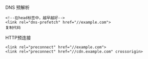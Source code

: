 DNS 预解析

```
<!--在head标签中，越早越好-->
<link rel="dns-prefetch" href="//example.com">
复制代码
```


HTTP预连接

```
<link rel="preconnect" href="//example.com">
<link rel="preconnect" href="//cdn.example.com" crossorigin>
```